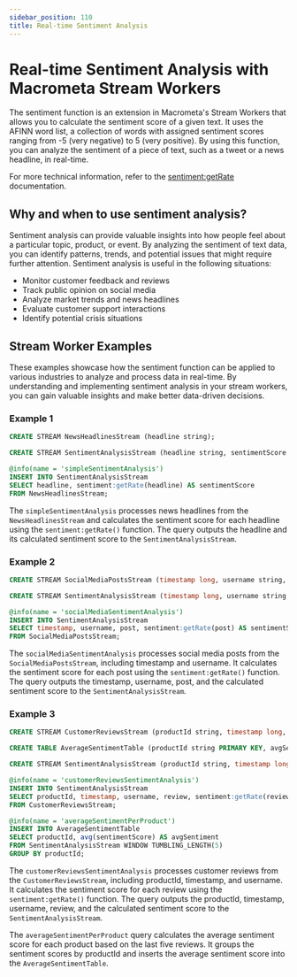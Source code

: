 ```yaml
---
sidebar_position: 110
title: Real-time Sentiment Analysis
---
```


# Real-time Sentiment Analysis with Macrometa Stream Workers

The sentiment function is an extension in Macrometa's Stream Workers that allows you to calculate the sentiment score of a given text. It uses the AFINN word list, a collection of words with assigned sentiment scores ranging from -5 (very negative) to 5 (very positive). By using this function, you can analyze the sentiment of a piece of text, such as a tweet or a news headline, in real-time.

For more technical information, refer to the [sentiment:getRate](query-guide/functions/sentiment/getrate.md) documentation.

## Why and when to use sentiment analysis?

Sentiment analysis can provide valuable insights into how people feel about a particular topic, product, or event. By analyzing the sentiment of text data, you can identify patterns, trends, and potential issues that might require further attention. Sentiment analysis is useful in the following situations:

- Monitor customer feedback and reviews
- Track public opinion on social media
- Analyze market trends and news headlines
- Evaluate customer support interactions
- Identify potential crisis situations

## Stream Worker Examples

These examples showcase how the sentiment function can be applied to various industries to analyze and process data in real-time. By understanding and implementing sentiment analysis in your stream workers, you can gain valuable insights and make better data-driven decisions.

### Example 1

```sql
CREATE STREAM NewsHeadlinesStream (headline string);

CREATE STREAM SentimentAnalysisStream (headline string, sentimentScore int);

@info(name = 'simpleSentimentAnalysis')
INSERT INTO SentimentAnalysisStream
SELECT headline, sentiment:getRate(headline) AS sentimentScore
FROM NewsHeadlinesStream;
```

The `simpleSentimentAnalysis` processes news headlines from the `NewsHeadlinesStream` and calculates the sentiment score for each headline using the `sentiment:getRate()` function. The query outputs the headline and its calculated sentiment score to the `SentimentAnalysisStream`.

### Example 2

```sql
CREATE STREAM SocialMediaPostsStream (timestamp long, username string, post string);

CREATE STREAM SentimentAnalysisStream (timestamp long, username string, post string, sentimentScore int);

@info(name = 'socialMediaSentimentAnalysis')
INSERT INTO SentimentAnalysisStream
SELECT timestamp, username, post, sentiment:getRate(post) AS sentimentScore
FROM SocialMediaPostsStream;
```

The `socialMediaSentimentAnalysis` processes social media posts from the `SocialMediaPostsStream`, including timestamp and username. It calculates the sentiment score for each post using the `sentiment:getRate()` function. The query outputs the timestamp, username, post, and the calculated sentiment score to the `SentimentAnalysisStream`.

### Example 3

```sql
CREATE STREAM CustomerReviewsStream (productId string, timestamp long, username string, review string);

CREATE TABLE AverageSentimentTable (productId string PRIMARY KEY, avgSentiment double);

CREATE STREAM SentimentAnalysisStream (productId string, timestamp long, username string, review string, sentimentScore int);

@info(name = 'customerReviewsSentimentAnalysis')
INSERT INTO SentimentAnalysisStream
SELECT productId, timestamp, username, review, sentiment:getRate(review) AS sentimentScore
FROM CustomerReviewsStream;

@info(name = 'averageSentimentPerProduct')
INSERT INTO AverageSentimentTable
SELECT productId, avg(sentimentScore) AS avgSentiment
FROM SentimentAnalysisStream WINDOW TUMBLING_LENGTH(5)
GROUP BY productId;
```

The `customerReviewsSentimentAnalysis` processes customer reviews from the `CustomerReviewsStream`, including productId, timestamp, and username. It calculates the sentiment score for each review using the `sentiment:getRate()` function. The query outputs the productId, timestamp, username, review, and the calculated sentiment score to the `SentimentAnalysisStream`.

The `averageSentimentPerProduct` query calculates the average sentiment score for each product based on the last five reviews. It groups the sentiment scores by productId and inserts the average sentiment score into the `AverageSentimentTable`.

